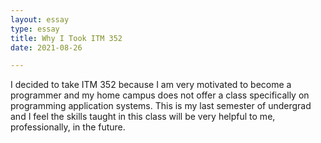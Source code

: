 ```yaml
---
layout: essay
type: essay
title: Why I Took ITM 352
date: 2021-08-26

---
```


I decided to take ITM 352 because I am very motivated to become a programmer and my home campus does not offer a class specifically on programming application systems. This is my last semester of undergrad and I feel the skills taught in this class will be very helpful to me, professionally, in the future.
